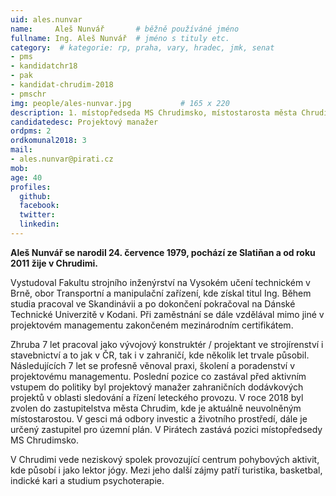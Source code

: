 ```yaml
---
uid: ales.nunvar
name:     Aleš Nunvář		# běžně používáné jméno
fullname: Ing. Aleš Nunvář	# jméno s tituly etc.
category:  # kategorie: rp, praha, vary, hradec, jmk, senat
- pms
- kandidatchr18
- pak
- kandidat-chrudim-2018
- pmschr
img: people/ales-nunvar.jpg           # 165 x 220
description: 1. místopředseda MS Chrudimsko, místostarosta města Chrudim
candidatedesc: Projektový manažer 
ordpms: 2
ordkomunal2018: 3
mail:
- ales.nunvar@pirati.cz
mob: 
age: 40
profiles:
  github: 
  facebook: 
  twitter:
  linkedin:
---
```

**Aleš Nunvář se narodil 24. července 1979, pochází ze Slatiňan a od roku 2011 žije v Chrudimi.**


Vystudoval Fakultu strojního inženýrství na Vysokém učení technickém v Brně, obor Transportní a manipulační zařízení, kde získal titul Ing. Během studia pracoval ve Skandinávii a po dokončení pokračoval na Dánské Technické Univerzitě v Kodani. Při zaměstnání se dále vzdělával mimo jiné v projektovém managementu zakončeném mezinárodním certifikátem.


Zhruba 7 let pracoval jako vývojový konstruktér / projektant ve strojírenství i stavebnictví a to jak v ČR, tak i v zahraničí, kde několik let trvale působil. Následujících 7 let se profesně věnoval praxi, školení a poradenství v projektovému managementu. Poslední pozice co zastával před aktivním vstupem do politiky byl projektový manažer zahraničních dodávkových projektů v oblasti sledování a řízení leteckého provozu. V roce 2018 byl zvolen do zastupitelstva města Chrudim, kde je aktuálně neuvolněným místostarostou. V gesci má odbory investic a životního prostředí, dále je určený zastupitel pro územní plán. V Pirátech zastává pozici místopředsedy MS Chrudimsko.


V Chrudimi vede neziskový spolek provozující centrum pohybových aktivit, kde působí i jako lektor jógy. Mezi jeho další zájmy patří turistika, basketbal, indické kari a studium psychoterapie.
